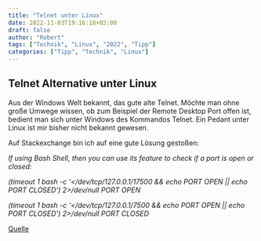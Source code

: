 ```yaml
---
title: "Telnet unter Linux"
date: 2022-11-03T19:16:18+02:00
draft: false
author: "Robert"
tags: ["Technik", "Linux", "2022", "Tipp"]
categories: ["Tipp", "Technik", "Linux"]
---
```


## Telnet Alternative unter Linux

Aus der Windows Welt bekannt, das gute alte Telnet. Möchte man ohne große Umwege wissen, ob zum Beispiel der Remote Desktop Port offen ist, bedient man sich unter Windows des Kommandos Telnet. Ein Pedant unter Linux ist mir bisher nicht bekannt gewesen.

Auf Stackexchange bin ich auf eine gute Lösung gestoßen:


*If using Bash Shell, then you can use its feature to check if a port is open or closed:*

*(timeout 1 bash -c '</dev/tcp/127.0.0.1/17500 && echo PORT OPEN || echo PORT CLOSED') 2>/dev/null*
*PORT OPEN*

*(timeout 1 bash -c '</dev/tcp/127.0.0.1/7500 && echo PORT OPEN || echo PORT CLOSED') 2>/dev/null*
*PORT CLOSED*

[Quelle](https://unix.stackexchange.com/a/479770 "Stackexchange")

